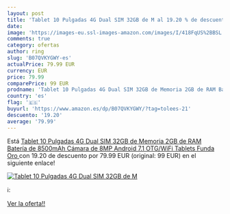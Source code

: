 ```yaml
---
layout: post
title: 'Tablet 10 Pulgadas 4G Dual SIM 32GB de M al 19.20 % de descuento'
date: 
image: 'https://images-eu.ssl-images-amazon.com/images/I/418FqUS%2BBSL._SL200_.jpg'
comments: true
category: ofertas
author: ring
slug: 'B07QVKYGWY-es'
actualPrice: 79.99 EUR
currency: EUR
price: 79.99
comparePrice: 99 EUR
prodname: 'Tablet 10 Pulgadas 4G Dual SIM 32GB de Memoria 2GB de RAM Batería de 8500mAh Cámara de 8MP Android 7.1 OTG/WiFi Tablets Funda  Oro '
country: 'es'
flag: '🇪🇸'
buyurl: 'https://www.amazon.es/dp/B07QVKYGWY/?tag=tolees-21'
descuento: '19.20'
average: '79.99'
---
```


Está [Tablet 10 Pulgadas 4G Dual SIM 32GB de Memoria 2GB de RAM Batería de 8500mAh Cámara de 8MP Android 7.1 OTG/WiFi Tablets Funda  Oro ](https://www.amazon.es/dp/B07QVKYGWY/?tag=tolees-21) con 19.20 de descuento por 79.99 EUR (original: 99 EUR) en el siguiente enlace!

[![Tablet 10 Pulgadas 4G Dual SIM 32GB de M](https://images-eu.ssl-images-amazon.com/images/I/418FqUS%2BBSL._SL200_.jpg)](https://www.amazon.es/dp/B07QVKYGWY/?tag=tolees-21)

ℹ️:


[Ver la oferta!!](https://www.amazon.es/dp/B07QVKYGWY/?tag=tolees-21)
